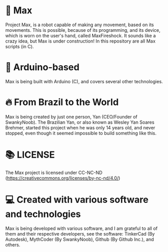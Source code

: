 # 🍕 Max
Project Max, is a robot capable of making any movement, based on its movements. This is possible, because of its programming, and its device, which is worn on the user's hand, called MaxFireshock. It sounds like a crazy idea, but Max is under construction! In this repository are all Max scripts (in C).

# 🤖 Arduino-based
Max is being built with Arduino (C), and covers several other technologies.

# 🔥 From Brazil to the World
Max is being created by just one person, Yan (CEO/Founder of SwankyNoob). The Brazilian Yan, or also known as Wesley Yan Soares Brehmer, started this project when he was only 14 years old, and never stopped, even though it seemed impossible to build something like this.

# 📚 LICENSE
The Max project is licensed under CC-NC-ND (https://creativecommons.org/licenses/by-nc-nd/4.0/)

# 💻 Created with various software and technologies
Max is being developed with various software, and I am grateful to all of them and their respective developers, see the software: TinkerCad (By Autodesk), MythCoder (By SwankyNoob), Github (By Github Inc.), and others.
